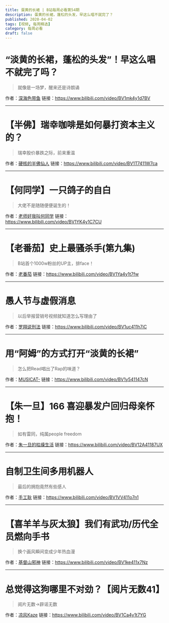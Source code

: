 ```yaml
---
title: 蛋黄的长裙 | B站每周必看第54期
description: 蛋黄的长裙，蓬松的头发，早这么唱不就完了？
published: 2020-04-02
tags: [视频, 每周精选]
category: 每周必看
draft: false
---
```


# “淡黄的长裙，蓬松的头发”！早这么唱不就完了吗？
> 就像是一场梦，醒来还是诗朗诵

作者：[深海色带鱼](https://space.bilibili.com/5374954)
链接：https://www.bilibili.com/video/BV1mk4y1d7BV

---

# 【半佛】瑞幸咖啡是如何暴打资本主义的？
> 瑞幸股价暴跌之际，前来重温

作者：[硬核的半佛仙人](https://space.bilibili.com/37663924)
链接：https://www.bilibili.com/video/BV1T7411W7ca

---

# 【何同学】一只鸽子的自白
> 大佬不是随随便便诞生的！

作者：[老师好我叫何同学](https://space.bilibili.com/163637592)
链接：https://www.bilibili.com/video/BV1YK4y1C7CU

---

# 【老番茄】史上最骚杀手(第九集)
> B站首个1000w粉丝的UP主，排face！

作者：[老番茄](https://space.bilibili.com/546195)
链接：https://www.bilibili.com/video/BV1Ya4y1t7fw

---

# 愚人节与虚假消息
> 以后举报营销号视频就知道怎么写理由了

作者：[罗翔说刑法](https://space.bilibili.com/517327498)
链接：https://www.bilibili.com/video/BV1uc411h7iC

---

# 用“阿姆”的方式打开“淡黄的长裙”
> 怎么把Read唱出了Rap的味道？

作者：[MUSICAT-](https://space.bilibili.com/297189227)
链接：https://www.bilibili.com/video/BV1y541147cN

---

# 【朱一旦】166 喜迎暴发户回归母亲怀抱！
> 如有雷同，纯属people freedom

作者：[朱一旦的枯燥生活](https://space.bilibili.com/437316738)
链接：https://www.bilibili.com/video/BV12A41187UX

---

# 自制卫生间多用机器人
> 最后的拥抱竟然有些感人

作者：[手工耿](https://space.bilibili.com/280793434)
链接：https://www.bilibili.com/video/BV1VV411o7n1

---

# 【喜羊羊与灰太狼】我们有武功/历代全员燃向手书
> 换个画风瞬间变成少年热血漫

作者：[基督山邪神](https://space.bilibili.com/29658682)
链接：https://www.bilibili.com/video/BV1ke411x7Nz

---

# 总觉得这狗哪里不对劲？【阅片无数41】
> 阅片无数→辟谣无数

作者：[凉风Kaze](https://space.bilibili.com/14110780)
链接：https://www.bilibili.com/video/BV1Ca4y1t7YG


